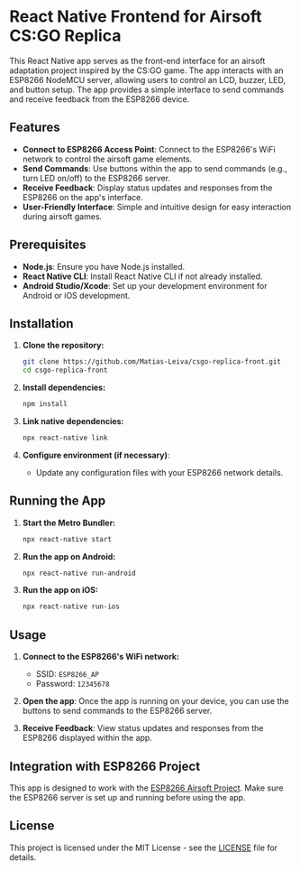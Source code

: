 # React Native Frontend for Airsoft CS:GO Replica

This React Native app serves as the front-end interface for an airsoft adaptation project inspired by the CS:GO game. The app interacts with an ESP8266 NodeMCU server, allowing users to control an LCD, buzzer, LED, and button setup. The app provides a simple interface to send commands and receive feedback from the ESP8266 device.

## Features

- **Connect to ESP8266 Access Point**: Connect to the ESP8266's WiFi network to control the airsoft game elements.
- **Send Commands**: Use buttons within the app to send commands (e.g., turn LED on/off) to the ESP8266 server.
- **Receive Feedback**: Display status updates and responses from the ESP8266 on the app's interface.
- **User-Friendly Interface**: Simple and intuitive design for easy interaction during airsoft games.

## Prerequisites

- **Node.js**: Ensure you have Node.js installed.
- **React Native CLI**: Install React Native CLI if not already installed.
- **Android Studio/Xcode**: Set up your development environment for Android or iOS development.

## Installation

1. **Clone the repository:**
    ```bash
    git clone https://github.com/Matias-Leiva/csgo-replica-front.git
    cd csgo-replica-front
    ```

2. **Install dependencies:**
    ```bash
    npm install
    ```

3. **Link native dependencies:**
    ```bash
    npx react-native link
    ```

4. **Configure environment (if necessary)**:
    - Update any configuration files with your ESP8266 network details.

## Running the App

1. **Start the Metro Bundler:**
    ```bash
    npx react-native start
    ```

2. **Run the app on Android:**
    ```bash
    npx react-native run-android
    ```

3. **Run the app on iOS:**
    ```bash
    npx react-native run-ios
    ```

## Usage

1. **Connect to the ESP8266's WiFi network:**
    - SSID: `ESP8266_AP`
    - Password: `12345678`

2. **Open the app**: Once the app is running on your device, you can use the buttons to send commands to the ESP8266 server.

3. **Receive Feedback**: View status updates and responses from the ESP8266 displayed within the app.

## Integration with ESP8266 Project

This app is designed to work with the [ESP8266 Airsoft Project](https://github.com/Matias-Leiva/csgo-replica-esp-server). Make sure the ESP8266 server is set up and running before using the app.

## License

This project is licensed under the MIT License - see the [LICENSE](LICENSE) file for details.